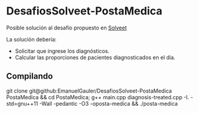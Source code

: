 # DesafiosSolveet-PostaMedica
Posible solución al desafío propuesto en [Solveet](http://www.solveet.com/exercises/Ejercicio-Posta-Medica/660)

La solución debería:
 - Solicitar que ingrese los diagnósticos.
 - Calcular las proporciones de pacientes diagnosticados en el día.


## Compilando
git clone git@github:EmanuelGauler/DesafiosSolveet-PostaMedica PostaMedica && cd PostaMedica;
g++ main.cpp diagnosis-treated.cpp -I. -std=gnu++11 -Wall -pedantic -O3 -oposta-medica && ./posta-medica
